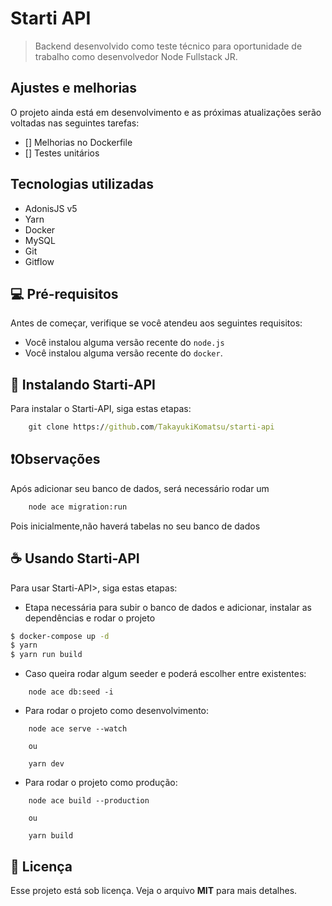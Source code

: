 # Starti API

> Backend desenvolvido como teste técnico para oportunidade de trabalho como desenvolvedor Node Fullstack JR.

## Ajustes e melhorias

O projeto ainda está em desenvolvimento e as próximas atualizações serão voltadas nas seguintes tarefas:

- [] Melhorias no Dockerfile
- [] Testes unitários

## Tecnologias utilizadas

- AdonisJS v5
- Yarn
- Docker
- MySQL
- Git
- Gitflow

## 💻 Pré-requisitos

Antes de começar, verifique se você atendeu aos seguintes requisitos:

* Você instalou alguma versão recente do `node.js`
* Você instalou alguma versão recente do `docker`.

## 🚀 Instalando Starti-API

Para instalar o Starti-API, siga estas etapas:

```cmd
    git clone https://github.com/TakayukiKomatsu/starti-api
```

## ❗Observações

Após adicionar seu banco de dados, será necessário rodar um

```cmd
    node ace migration:run
```

Pois inicialmente,não haverá tabelas no seu banco de dados

## ☕ Usando Starti-API

Para usar Starti-API>, siga estas etapas:

- Etapa necessária para subir o banco de dados e adicionar, instalar as dependências e rodar o projeto

```bash
$ docker-compose up -d
$ yarn
$ yarn run build
```

- Caso queira rodar algum seeder e poderá escolher entre existentes:

```node
    node ace db:seed -i
```

- Para rodar o projeto como desenvolvimento:

```node
    node ace serve --watch

    ou

    yarn dev
```

- Para rodar o projeto como produção:

```node
    node ace build --production

    ou

    yarn build
```

## 📝 Licença

Esse projeto está sob licença. Veja o arquivo **MIT** para mais detalhes.
